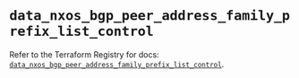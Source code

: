 # `data_nxos_bgp_peer_address_family_prefix_list_control`

Refer to the Terraform Registry for docs: [`data_nxos_bgp_peer_address_family_prefix_list_control`](https://registry.terraform.io/providers/ciscodevnet/nxos/0.5.10/docs/data-sources/bgp_peer_address_family_prefix_list_control).
